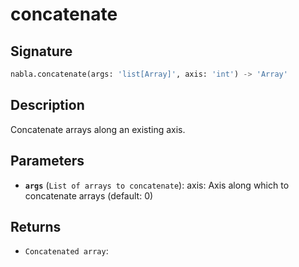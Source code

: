 # concatenate

## Signature

```python
nabla.concatenate(args: 'list[Array]', axis: 'int') -> 'Array'
```

## Description

Concatenate arrays along an existing axis.

## Parameters

- **`args`** (`List of arrays to concatenate`): axis: Axis along which to concatenate arrays (default: 0)

## Returns

- `Concatenated array`: 
